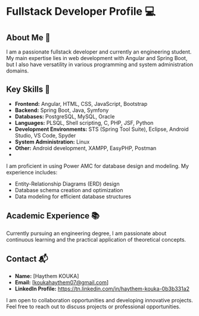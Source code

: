 # Fullstack Developer Profile 💻

## About Me 🚀

I am a passionate fullstack developer and currently an engineering student. My main expertise lies in web development with Angular and Spring Boot, but I also have versatility in various programming and system administration domains.

## Key Skills 🔧

- **Frontend:** Angular, HTML, CSS, JavaScript, Bootstrap
- **Backend:** Spring Boot, Java, Symfony
- **Databases:** PostgreSQL, MySQL, Oracle
- **Languages:** PLSQL, Shell scripting, C, PHP, JSF, Python
- **Development Environments:** STS (Spring Tool Suite), Eclipse, Android Studio, VS Code, Spyder
- **System Administration:** Linux
- **Other:** Android development, XAMPP, EasyPHP, Postman
- 
I am proficient in using Power AMC for database design and modeling. My experience includes:

- Entity-Relationship Diagrams (ERD) design
- Database schema creation and optimization
- Data modeling for efficient database structures

## Academic Experience 📚

Currently pursuing an engineering degree, I am passionate about continuous learning and the practical application of theoretical concepts.


## Contact 📬

- **Name:** [Haythem KOUKA]
- **Email:** [koukahaythem07@gmail.com]
- **LinkedIn Profile:** https://tn.linkedin.com/in/haythem-kouka-0b3b331a2
 
I am open to collaboration opportunities and developing innovative projects. Feel free to reach out to discuss projects or professional opportunities.
